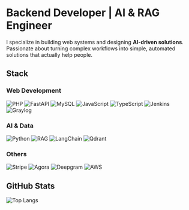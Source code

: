 # Backend Developer | AI & RAG Engineer

I specialize in building web systems and designing **AI-driven solutions**.  
Passionate about turning complex workflows into simple, automated solutions that actually help people.  

<!-- ## Featured Projects

[![Techpresso](https://github-readme-stats.vercel.app/api/pin/?username=joalvis1996&repo=techpresso-video-generator&theme=radical)](https://github.com/joalvis1996/techpresso-video-generator)
[![HeyHi](https://github-readme-stats.vercel.app/api/pin/?username=joalvis1996&repo=archive-saver-web&theme=radical)](https://github.com/joalvis1996/archive-saver-web) -->

## Stack

### Web Development
![PHP](https://img.shields.io/badge/PHP-777BB4?style=flat&logo=php&logoColor=white)
![FastAPI](https://img.shields.io/badge/FastAPI-009688?style=flat&logo=fastapi&logoColor=white)
![MySQL](https://img.shields.io/badge/MySQL-4479A1?style=flat&logo=mysql&logoColor=white)
![JavaScript](https://img.shields.io/badge/JavaScript-F7DF1E?style=flat&logo=javascript&logoColor=black)
![TypeScript](https://img.shields.io/badge/TypeScript-3178C6?style=flat&logo=typescript&logoColor=white)
![Jenkins](https://img.shields.io/badge/Jenkins-D24939?style=flat&logo=jenkins&logoColor=white)
![Graylog](https://img.shields.io/badge/Graylog-FF3633?style=flat&logo=graylog&logoColor=white)

### AI & Data
![Python](https://img.shields.io/badge/Python-3776AB?style=flat&logo=python&logoColor=white)
![RAG](https://img.shields.io/badge/RAG-(Retrieval--Augmented--Generation)-blueviolet?style=flat&logo=openai&logoColor=white)
![LangChain](https://img.shields.io/badge/LangChain-2E77BC?style=flat&logo=chainlink&logoColor=white)
![Qdrant](https://img.shields.io/badge/Qdrant-FF6F00?style=flat&logo=qdrant&logoColor=white)

### Others
![Stripe](https://img.shields.io/badge/Stripe-626CD9?style=flat&logo=stripe&logoColor=white)
![Agora](https://img.shields.io/badge/Agora-099DFD?style=flat&logo=Agora&logoColor=white)
![Deepgram](https://img.shields.io/badge/Deepgram-1E90FF?style=flat&logo=deepgram&logoColor=white)
![AWS](https://img.shields.io/badge/AWS-232F3E?style=flat&logo=amazonaws&logoColor=white)

## GitHub Stats
![Top Langs](https://github-readme-stats.vercel.app/api/top-langs/?username=joalvis1996&layout=compact&theme=radical)